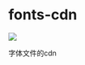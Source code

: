 # fonts-cdn
[![](https://data.jsdelivr.com/v1/package/gh/sakurasep/fonts-cdn/badge)](https://www.jsdelivr.com/package/gh/sakurasep/fonts-cdn)


字体文件的cdn
